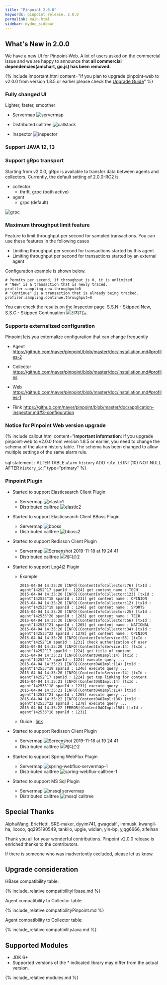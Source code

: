 ```yaml
---
title: "Pinpoint 2.0.0"
keywords: pinpoint release, 2.0.0
permalink: main.html
sidebar: mydoc_sidebar
---
```


## What's New in 2.0.0

We have a new UI for Pinpoint-Web. 
A lot of users asked on the commercial issue and we are happy to 
announce that **all commercial dependencies(amchart, go.js) has been removed.**

{% include important.html content="If you plan to upgrade pinpoint-web to v2.0.0 from version 1.8.5 or earlier please check the [Upgrade Guide](http://naver.github.io/pinpoint/2.0.0/main.html#Notice-for-Pinpoint-Web-version-upgrade)" %}

### Fully changed UI

Lighter, faster, smoother
* Servermap
![servermap](https://user-images.githubusercontent.com/10057874/68727830-dae27280-0608-11ea-9e98-c5c904f6b98c.jpg)

* Distributed calltree
![callstack](https://user-images.githubusercontent.com/10057874/68727854-ee8dd900-0608-11ea-8185-f2fc2fd101fe.jpg)

* Inspector
![inspector](https://user-images.githubusercontent.com/10057874/68727863-f483ba00-0608-11ea-99f8-217aa6329d14.jpg)

### Support JAVA 12, 13

### Support gRpc transport 

Starting from v2.0.0, gRpc is available to transfer data between agents and collectors.
Currently, the default setting of 2.0.0-RC2 is
  * collector
    -  thrift, grpc (both active)
  * agent
    -  grpc (default)

![grpc](https://user-images.githubusercontent.com/10057874/69118773-edace980-0ad7-11ea-85e8-c490b86f048a.jpg)
 
### Maximum throughput limit feature

Feature to limit throughput per second for sampled transactions.
You can use these features in the following cases

* Limiting throughput per second for transactions started by this agent
* Limiting throughput per second for transactions started by an external agent

Configuration example is shown below.
~~~
# Permits per second, if throughput is 0, it is unlimited.
# "New" is a transaction that is newly traced.
profiler.sampling.new.throughput=0
# "Continue" is a transaction that is already being tracked.
profiler.sampling.continue.throughput=0
~~~
     
You can check the results on the Inspector page.
S.S.N - Skipped New, S.S.C - Skipped Continuation
![간지기능](https://user-images.githubusercontent.com/10057874/65134640-93dc6480-da3f-11e9-937f-46e88d51fc92.png)
 
### Supports externalized configuration

Pinpoint lets you externalize configuration that can change frequently

* Agent
https://github.com/naver/pinpoint/blob/master/doc/installation.md#profiles-2

* Collector 
https://github.com/naver/pinpoint/blob/master/doc/installation.md#profiles

* Web
https://github.com/naver/pinpoint/blob/master/doc/installation.md#profiles-1

* Flink
https://github.com/naver/pinpoint/blob/master/doc/application-inspector.md#3-configuration

### Notice for Pinpoint Web version upgrade

{% include callout.html content="**Important information**: 
If you upgrade pinpoint-web to v2.0.0 from version 1.8.5 or earlier, you need to change the schema of the alarm history table.
The schema has been changed to allow multiple settings of the same alarm rule.
<br/><br/>sql statement : ALTER TABLE `alarm_history` ADD `rule_id` INT(10) NOT NULL AFTER `history_id`;" type="primary" %} 
   
### Pinpoint Plugin

 - Started to support Elasticsearch Client Plugin
   * Servermap
   ![elastic1](https://user-images.githubusercontent.com/10057874/69119552-5e550580-0ada-11ea-8d93-79b2d7aa543f.png)
   * Distributed calltree
   ![elastic2](https://user-images.githubusercontent.com/10057874/69119563-63b25000-0ada-11ea-99f5-338f20d4cf77.png)
 
 - Started to support Elasticsearch Client BBoss Plugin
   * Servermap
   ![bboss](https://user-images.githubusercontent.com/10057874/69119648-98bea280-0ada-11ea-9af9-6bc4e244d9e9.png)
   * Distributed calltree
   ![bboss2](https://user-images.githubusercontent.com/10057874/69119658-9c522980-0ada-11ea-853d-8a42de7ac95e.png)

 - Started to support Redisson Client Plugin
   * Servermap
   ![Screenshot 2019-11-18 at 19 24 41](https://user-images.githubusercontent.com/10057874/69119717-c99ed780-0ada-11ea-90f7-d1ee7546afda.jpg)
   * Distributed calltree
   ![레디슨2](https://user-images.githubusercontent.com/10057874/69119719-cc013180-0ada-11ea-8533-5703eada0640.jpg)     
 
 - Started to support Log4j2 Plugin
   * Example
       ```
       2015-04-04 14:35:20 [INFO](ContentInfoCollector:76) [txId : agent^14252^17 spanId : 1224] get content name : TECH
       2015-04-04 14:35:20 [INFO](ContentInfoCollector:123) [txId : agent^142533^18 spanId : 1231] get content name : OPINION
       2015-04-04 14:35:20 [INFO](ContentInfoCollector:12) [txId : agent^142533^19 spanId : 1246] get content name : SPORTS
       2015-04-04 14:35:20 [INFO](ContentInfoCollector:25) [txId : agent^142533^20 spanId : 1263] get content name : TECH
       2015-04-04 14:35:20 [INFO](ContentInfoCollector:56) [txId : agent^142533^21 spanId : 1265] get content name : NATIONAL
       2015-04-04 14:35:20 [INFO](ContentInfoCollector:34) [txId : agent^142533^22 spanId : 1278] get content name : OPINION
       2015-04-04 14:35:20 [INFO](ContentInfoService:55) [txId : agent^14252^18 spanId : 1231] check authorization of user
       2015-04-04 14:35:20 [INFO](ContentInfoService:14) [txId : agent^14252^17 spanId : 1224] get title of content
       2015-04-04 14:35:21 [INFO](ContentDAOImpl:14) [txId : agent^14252^17 spanId : 1224] execute query ...
       2015-04-04 14:35:21 [INFO](ContentDAOImpl:114) [txId : agent^142533^19 spanId : 1246] execute query ...    
       2015-04-04 14:35:20 [INFO](ContentInfoService:74) [txId : agent^14252^17 spanId : 1224] get top linking for content
       2015-04-04 14:35:21 [INFO](ContentDAOImpl:14) [txId : agent^142533^18 spanId : 1231] execute query ...
       2015-04-04 14:35:21 [INFO](ContentDAOImpl:114) [txId : agent^142533^21 spanId : 1265] execute query ...
       2015-04-04 14:35:22 [INFO](ContentDAOImpl:186) [txId : agent^142533^22 spanId : 1278] execute query ...
       2015-04-04 14:35:22 [ERROR](ContentDAOImpl:158) [txId : agent^142533^18 spanId : 1231]
       ```
   * Guide : [link](https://github.com/naver/pinpoint/blob/master/doc/per-request_feature_guide.md)

 - Started to support Redisson Client Plugin
   * Servermap
   ![Screenshot 2019-11-18 at 19 24 41](https://user-images.githubusercontent.com/10057874/69119717-c99ed780-0ada-11ea-90f7-d1ee7546afda.jpg)
   * Distributed calltree
   ![레디슨2](https://user-images.githubusercontent.com/10057874/69119719-cc013180-0ada-11ea-8533-5703eada0640.jpg)     

 - Started to support Spring WebFlux Plugin
   * Servermap
   ![spring-webflux-servermap-1](https://user-images.githubusercontent.com/10043788/71885301-6e55a100-317d-11ea-966e-7891232c0e46.PNG)
   * Distributed calltree
   ![spring-webflux-calltree-1](https://user-images.githubusercontent.com/10043788/71885364-95ac6e00-317d-11ea-8a15-362bdbdfe069.PNG)

 - Started to support MS Sql Plugin
   * Servermap
   ![mssql servermap](https://user-images.githubusercontent.com/10057874/73996132-20130800-499e-11ea-8ac6-2a42e33c1a45.jpg)
   * Distributed calltree
   ![mssql calltree](https://user-images.githubusercontent.com/10057874/73996140-2903d980-499e-11ea-8568-5b02401122c8.jpg)

## Special Thanks

AlphaWang, EricHetti, SRE-maker, dyyim741, gwagdalf , immusk, kwangil-ha, licoco, qq295190549, tankilo, upgle, widian, yin-bp, yjqg6666, zifeihan 

Thank you all for your wonderful contributions. Pinpoint v2.0.0 release is enriched thanks to the contributors.

If there is someone who was inadvertently excluded, please let us know.


## Upgrade consideration

HBase compatibility table:

{% include_relative compatibilityHbase.md %}

Agent compatibility to Collector table:

{% include_relative compatibilityPinpoint.md %}

Agent compatibility to Collector table:

{% include_relative compatibilityJava.md %}


## Supported Modules

* JDK 6+
* Supported versions of the \* indicated library may differ from the actual version.

{% include_relative modules.md %}

